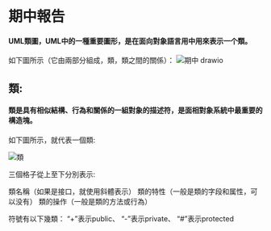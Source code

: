 # 期中報告
#### UML類圖，UML中的一種重要圖形，是在面向對象語言用中用來表示一个類。
如下圖所示（它由兩部分組成，類，類之間的關係）：
![期中 drawio](https://github.com/0senyu0/UML11024122/assets/91513668/eca6e66b-ba01-4340-8e3b-e4eae009f41a)
## 類:
#### 類是具有相似結構、行為和關係的一組對象的描述符，是面相對象系統中最重要的構造塊。
如下圖所示，就代表一個類:

![類](https://github.com/0senyu0/UML11024122/assets/91513668/b775c1e5-0d95-4496-8ede-8c18c7c28443)

三個格子從上至下分別表示:

類名稱（如果是接口，就使用斜體表示）
類的特性（一般是類的字段和属性，可以没有）
類的操作（一般是類的方法或行為）

符號有以下幾類：
“+”表示public、
“-”表示private、
“#”表示protected
